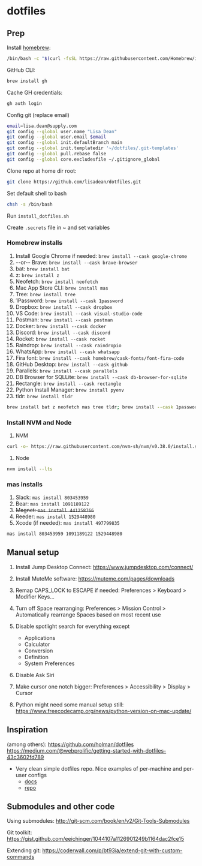 # dotfiles

## Prep

Install [homebrew](https://brew.sh/):

```bash
/bin/bash -c "$(curl -fsSL https://raw.githubusercontent.com/Homebrew/install/HEAD/install.sh)"
```

GitHub CLI:

```bash
brew install gh
```

Cache GH credentials:

```bash
gh auth login
```

Config git (replace email)

```bash
email=lisa.dean@supply.com
git config --global user.name "Lisa Dean"
git config --global user.email $email
git config --global init.defaultBranch main
git config --global init.templatedir '~/dotfiles/.git-templates'
git config --global pull.rebase false
git config --global core.excludesfile ~/.gitignore_global
```

Clone repo at home dir root:

```bash
git clone https://github.com/lisadean/dotfiles.git
```

Set default shell to bash

```bash
chsh -s /bin/bash
```

Run `install_dotfiles.sh`

Create `.secrets` file in ~ and set variables

### Homebrew installs

1. Install Google Chrome if needed: `brew install --cask google-chrome`
1. --or-- Brave: `brew install --cask brave-browser`
1. bat: `brew install bat`
1. z: `brew install z`
1. Neofetch: `brew install neofetch`
1. Mac App Store CLI: `brew install mas`
1. Tree: `brew install tree`
1. 1Password: `brew install --cask 1password`
1. Dropbox: `brew install --cask dropbox`
1. VS Code: `brew install --cask visual-studio-code`
1. Postman: `brew install --cask postman`
1. Docker: `brew install --cask docker`
1. Discord: `brew install --cask discord`
1. Rocket: `brew install --cask rocket`
1. Raindrop: `brew install --cask raindropio`
1. WhatsApp: `brew install --cask whatsapp`
1. Fira font: `brew install --cask homebrew/cask-fonts/font-fira-code`
1. GitHub Desktop: `brew install --cask github`
1. Parallels: `brew install --cask parallels`
1. DB Browser for SQLLite: `brew install --cask db-browser-for-sqlite`
1. Rectangle: `brew install --cask rectangle`
1. Python Install Manager: `brew install pyenv`
1. tldr: `brew install tldr`

```bash
brew install bat z neofetch mas tree tldr; brew install --cask 1password dropbox visual-studio-code postman docker discord rocket raindropio whatsapp homebrew/cask-fonts/font-fira-code github parallels brave-browser db-browser-for-sqlite pyenv rectangle
```

### Install NVM and Node

1. NVM

```bash
curl -o- https://raw.githubusercontent.com/nvm-sh/nvm/v0.38.0/install.sh | bash
```

1. Node

```bash
nvm install --lts
```

### mas installs

1. Slack: `mas install 803453959`
1. Bear: `mas install 1091189122`
1. ~~Magnet: `mas install 441258766`~~
1. Reeder: `mas install 1529448980`
1. Xcode (if needed): `mas install 497799835`

```bash
mas install 803453959 1091189122 1529448980
```

## Manual setup

1. Install Jump Desktop Connect: https://www.jumpdesktop.com/connect/
1. Install MuteMe software: https://muteme.com/pages/downloads
1. Remap CAPS_LOCK to ESCAPE if needed: Preferences > Keyboard > Modifier Keys...
1. Turn off Space rearranging: Preferences > Mission Control > Automatically rearrange Spaces based on most recent use
1. Disable spotlight search for everything except

   - Applications
   - Calculator
   - Conversion
   - Definition
   - System Preferences

1. Disable Ask Siri
1. Make cursor one notch bigger: Preferences > Accessibility > Display > Cursor
1. Python might need some manual setup still: https://www.freecodecamp.org/news/python-version-on-mac-update/

## Inspiration

(among others):
https://github.com/holman/dotfiles
https://medium.com/@webprolific/getting-started-with-dotfiles-43c3602fd789

- Very clean simple dotfiles repo. Nice examples of per-machine and per-user configs
  - [docs](https://drewdevault.com/2019/12/30/dotfiles.html)
  - [repo](https://git.sr.ht/~sircmpwn/dotfiles/tree)

## Submodules and other code

Using submodules: http://git-scm.com/book/en/v2/Git-Tools-Submodules

Git toolkit: https://gist.github.com/eeichinger/1044107a1126901249b1164dac2fce15

Extending git: https://coderwall.com/p/bt93ia/extend-git-with-custom-commands
